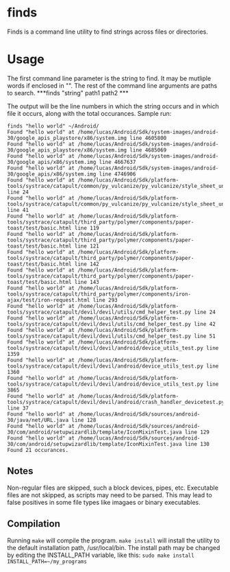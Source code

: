 # finds
Finds is a command line utility to find strings across files or directories.

# Usage
The first command line parameter is the string to find. It may be mutliple words if enclosed in "". The rest
of the command line arguments are paths to search.
***finds "string" path1 path2 ***

The output will be the line numbers in which the string occurs and in which file it occurs, along with the total
occurances. 
Sample run:
```
finds "hello world" ~/Android/
Found "hello world" at /home/lucas/Android/Sdk/system-images/android-30/google_apis_playstore/x86/system.img line 4605800
Found "hello world" at /home/lucas/Android/Sdk/system-images/android-30/google_apis_playstore/x86/system.img line 4685069
Found "hello world" at /home/lucas/Android/Sdk/system-images/android-30/google_apis/x86/system.img line 4667637
Found "hello world" at /home/lucas/Android/Sdk/system-images/android-30/google_apis/x86/system.img line 4746906
Found "hello world" at /home/lucas/Android/Sdk/platform-tools/systrace/catapult/common/py_vulcanize/py_vulcanize/style_sheet_unittest.py line 24
Found "hello world" at /home/lucas/Android/Sdk/platform-tools/systrace/catapult/common/py_vulcanize/py_vulcanize/style_sheet_unittest.py line 41
Found "hello world" at /home/lucas/Android/Sdk/platform-tools/systrace/catapult/third_party/polymer/components/paper-toast/test/basic.html line 119
Found "hello world" at /home/lucas/Android/Sdk/platform-tools/systrace/catapult/third_party/polymer/components/paper-toast/test/basic.html line 121
Found "hello world" at /home/lucas/Android/Sdk/platform-tools/systrace/catapult/third_party/polymer/components/paper-toast/test/basic.html line 142
Found "hello world" at /home/lucas/Android/Sdk/platform-tools/systrace/catapult/third_party/polymer/components/paper-toast/test/basic.html line 143
Found "hello world" at /home/lucas/Android/Sdk/platform-tools/systrace/catapult/third_party/polymer/components/iron-ajax/test/iron-request.html line 293
Found "hello world" at /home/lucas/Android/Sdk/platform-tools/systrace/catapult/devil/devil/utils/cmd_helper_test.py line 24
Found "hello world" at /home/lucas/Android/Sdk/platform-tools/systrace/catapult/devil/devil/utils/cmd_helper_test.py line 42
Found "hello world" at /home/lucas/Android/Sdk/platform-tools/systrace/catapult/devil/devil/utils/cmd_helper_test.py line 51
Found "hello world" at /home/lucas/Android/Sdk/platform-tools/systrace/catapult/devil/devil/android/device_utils_test.py line 1359
Found "hello world" at /home/lucas/Android/Sdk/platform-tools/systrace/catapult/devil/devil/android/device_utils_test.py line 1360
Found "hello world" at /home/lucas/Android/Sdk/platform-tools/systrace/catapult/devil/devil/android/device_utils_test.py line 3865
Found "hello world" at /home/lucas/Android/Sdk/platform-tools/systrace/catapult/devil/devil/android/crash_handler_devicetest.py line 37
Found "hello world" at /home/lucas/Android/Sdk/sources/android-30/java/net/URL.java line 128
Found "hello world" at /home/lucas/Android/Sdk/sources/android-30/com/android/setupwizardlib/template/IconMixinTest.java line 129
Found "hello world" at /home/lucas/Android/Sdk/sources/android-30/com/android/setupwizardlib/template/IconMixinTest.java line 130
Found 21 occurances.
```

## Notes
Non-regular files are skipped, such a block devices, pipes, etc. Executable files are not skipped, as scripts may need to be parsed. This may lead to false positives in some file types like imagaes or binary executables. 

## Compilation
Running ```make``` will compile the program. ```make install``` will install the utility to the default installation path, /usr/local/bin. The
install path may be changed by editing the INSTALL_PATH variable, like this: ```sudo make install INSTALL_PATH=~/my_programs```
